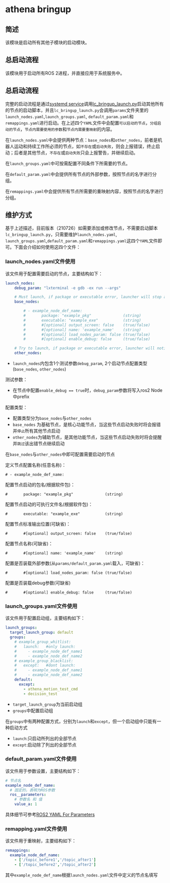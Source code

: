 # athena bringup

## 简述

该模块是启动所有其他子模块的启动模块。

## 总启动流程

该模块用于启动所有ROS 2进程，并直接应用于系统服务中。

## 总启动流程

完整的启动流程是通过[systemd service](https://git.n.xiaomi.com/mirp/athena_ros2_deb/-/blob/master/src/etc/systemd/system/cyberdog_ros2.service)调用[lc_bringup_launch.py](https://git.n.xiaomi.com/mirp/athena_bringup/-/blob/master/launch/lc_bringup_launch.py)启动其他所有的节点的启动脚本，并且`lc_bringup_launch.py`会调用`params`文件夹里的`launch_nodes.yaml`,`launch_groups.yaml`, `default_param.yaml`和`remappings.yaml`进行启动。在上述四个`YAML`文件中会配置`可以启动的节点`，`分组启动的节点`，`节点内需要使用的参数`和`节点内需要重映射`的内容。

在`launch_nodes.yaml`中会提供两种节点：`base_nodes`和`other_nodes`，前者是机器人运动和持续工作所必须的节点，如`不存在`或`启动失败`，则会上报错误，终止启动；后者是其他节点，`不存在`或`启动失败`只会上报警告，并继续启动。

在`launch_groups.yaml`中可按需配置不同条件下所需要的节点。

在`default_param.yaml`中会提供所有节点的外部参数，按照节点的名字进行分组。

在`remappings.yaml`中会提供所有节点所需要的重映射内容，按照节点的名字进行分组。

## 维护方式

基于上述描述，目前版本（210726）如需要添加或修改节点，不需要启动脚本`lc_bringup_launch.py`，只需要维护`launch_nodes.yaml`, `launch_groups.yaml`,`default_param.yaml`和`remappings.yaml`这四个`YAML`文件即可。下面会介绍如何使用这四个文件：

### launch_nodes.yaml文件使用

该文件用于配置需要启动的节点，主要结构如下：
```yaml
launch_nodes:
    debug_param: "lxterminal -e gdb -ex run --args"

    # Must launch, if package or executable error, launcher will stop and throw error
    base_nodes:

        # - example_node_def_name:
        #       package: "example_pkg"              (string)
        #       executable: "example_exe"           (string)
        #       #[optional] output_screen: false    (true/false)
        #       #[optional] name: 'example_name'    (string)
        #       #[optional] load_nodes_param: false (true/false)
        #       #[optional] enable_debug: false     (true/false)

    # Try to launch, if package or executable error, launcher will notice but skip that node
    other_nodes:
```
- `launch_nodes`内包含1个测试参数`debug_param`, 2个启动节点配置类型(`base_nodes`, `other_nodes`)

测试参数：
- 在节点中配置`enable_debug == true`时，`debug_param`参数将写入ros2 Node中prefix

配置类型：
- 配置类型分为`base_nodes`与`other_nodes`
- `base_nodes` 为基础节点，是核心功能节点，当这些节点启动失败时将会报错并`停止`所有其他节点启动
- `other_nodes`为辅助节点，是其他功能节点，当这些节点启动失败时将会提醒并`跳过`该出错节点继续启动

在`base_nodes`与`other_nodes`中即可配置需要启动的节点

定义节点配置名称(任意名称)：
```
# - example_node_def_name:
```
配置节点启动的包名(根据软件包)：
```
#       package: "example_pkg"              (string)
```
配置节点启动的可执行文件名(根据软件包)：
```
#       executable: "example_exe"           (string)
```
配置节点标准输出位置(可缺省)：
```
#       #[optional] output_screen: false    (true/false)
```
配置节点名称(可缺省)：
```
#       #[optional] name: 'example_name'    (string)
```
配置是否装载外部参数(从`params/default_param.yaml`载入，可缺省)：
```
#       #[optional] load_nodes_param: false (true/false)
```
配置是否装载debug参数(可缺省)
```
#       #[optional] enable_debug: false     (true/false)
```

### launch_groups.yaml文件使用

该文件用于配置启动组，主要结构如下：
```yaml
launch_groups:
  target_launch_group: default
  groups:
    # example_group_whitlist:
    #   launch:   #only launch:
    #     - example_node_def_name1
    #     - example_node_def_name2
    # example_group_blacklist:
    #   except:   #dont launch:
    #     - example_node_def_name1
    #     - example_node_def_name2
    default:
      except:
        - athena_motion_test_cmd
        - decision_test
```
- `target_launch_group`为当前启动组
- `groups`中配置启动组

在`groups`中有两种配置方式，分别为`launch`和`except`，但一个启动组中只能有一种启动方式
- `launch`:只启动所列出的全部节点
- `except`:启动除了列出的全部节点

### default_param.yaml文件使用

该文件用于参数设置，主要结构如下：

```yaml
# 节点名
example_node_def_name:
  # 固定的，表明为ROS参数
  ros__parameters:
    # 参数名 和 值
    value_a: 1
```

具体细节可参考[ROS2 YAML For Parameters](https://roboticsbackend.com/ros2-yaml-params/)

### remapping.yaml文件使用
该文件用于重映射，主要结构如下：
```yaml
remappings:
  example_node_def_name:
    - ['/topic_before1','/topic_after1']
    - ['/topic_before2','/topic_after2']
```
其中`example_node_def_name`根据`launch_nodes.yaml`文件中定义的节点名填写





